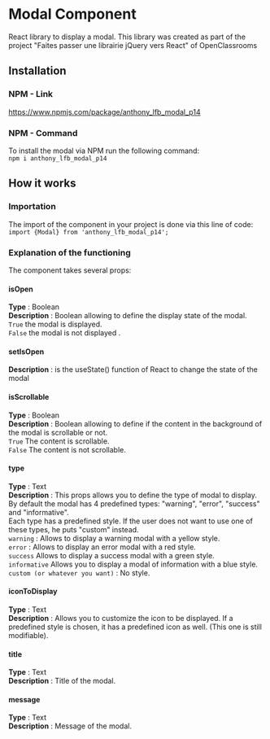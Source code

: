# Modal Component  
React library to display a modal. This library was created as part of the project "Faites passer une librairie jQuery vers React" of OpenClassrooms  

## Installation  

### NPM - Link  
https://www.npmjs.com/package/anthony_lfb_modal_p14  

### NPM - Command  
To install the modal via NPM run the following command:   
`npm i anthony_lfb_modal_p14`  

## How it works  

### Importation  
The import of the component in your project is done via this line of code:  
`import {Modal} from 'anthony_lfb_modal_p14';`  

### Explanation of the functioning  
The component takes several props:  

#### isOpen  
__Type__ : Boolean  
__Description__ : Boolean allowing to define the display state of the modal.   
`True` the modal is displayed.   
`False` the modal is not displayed .  

#### setIsOpen  
__Description__ : is the useState() function of React to change the state of the modal  

#### isScrollable  
__Type__ : Boolean   
__Description__ : Boolean allowing to define if the content in the background of the modal is scrollable or not.   
`True` The content is scrollable.   
`False` The content is not scrollable.  

#### type  
__Type__ : Text   
__Description__ : This props allows you to define the type of modal to display.   
By default the modal has 4 predefined types: "warning", "error", "success" and "informative".   
Each type has a predefined style. If the user does not want to use one of these types, he puts "custom" instead.   
`warning` : Allows to display a warning modal with a yellow style.   
`error` : Allows to display an error modal with a red style.  
`success` Allows to display a success modal with a green style.   
`informative` Allows you to display a modal of information with a blue style.  
`custom (or whatever you want)` : No style.  

#### iconToDisplay  
__Type__ : Text   
__Description__ : Allows you to customize the icon to be displayed. If a predefined style is chosen, it has a predefined icon as well. (This one is still modifiable).  

#### title  
__Type__ : Text   
__Description__ : Title of the modal.   

#### message  
__Type__ : Text   
__Description__ : Message of the modal.  

